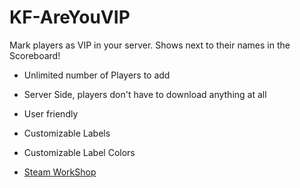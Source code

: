 # KF-AreYouVIP

Mark players as VIP in your server. Shows next to their names in the Scoreboard!

- Unlimited number of Players to add
- Server Side, players don't have to download anything at all
- User friendly
- Customizable Labels
- Customizable Label Colors

- [Steam WorkShop](https://steamcommunity.com/id/Vel-San/myworkshopfiles/)
